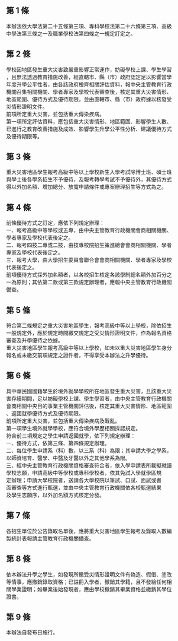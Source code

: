 第 1 條
-------
本辦法依大學法第二十五條第三項、專科學校法第二十六條第三項、高級  
中學法第三條之一及職業學校法第四條之一規定訂定之。

第 2 條
-------
學校因地區發生重大災害致嚴重影響正常運作，妨礙學校上課、學生學習  
，且無法透過教育措施改善，經直轄市、縣（市）政府認定足以影響當學  
年度升學公平性者，由各該政府檢齊相關評估資料，報中央主管教育行政  
機關召集相關機關、學者專家及學校代表審查後，核定其重大災害情形、  
地區範圍、優待方式及優待期限，並由直轄市、縣（市）政府據以核發受  
災情形證明文件。  
前項所定重大災害，並包括重大傳染疾病。  
第一項所定評估資料，應包括重大災害情形、地區範圍、影響學生人數、  
已進行之教育改善措施及成效、影響學生升學公平性分析、建議優待方式  
及優待期限等。

第 3 條
-------
重大災害地區學生報考高級中等以上學校新生入學考試除博士班、碩士班  
與學士後各學系招生不予優待，及報考轉學考試不予優待外，其優待方式  
得以外加名額、增加總分、放寬申請條件或專案辦理招生等方式為之。

第 4 條
-------
前條優待方式之訂定，應依下列規定辦理：  
一、報考高級中等學校或五專，由中央主管教育行政機關會商相關機關、  
    學者專家及學校代表後定之。  
二、報考四技二專或二技，由技專校院招生策進總會會商相關機關、學者  
    專家及學校代表後定之。  
三、報考大學，由大學招生委員會聯合會會商相關機關、學者專家及學校  
    代表後定之。  
前項優待方式採外加名額者，以各校招生核定各該學制總名額外加百分之  
一為原則；其依第二款或第三款規定辦理者，應報中央主管教育行政機關  
備查。

第 5 條
-------
符合第二條規定之重大災害地區學生，報考高級中等以上學校，除依招生  
一般規定外，應於規定時間繳交規定之受災情形證明文件，作為報名資格  
審查及升學優待之依據。  
重大災害地區學生報考高級中等以上學校，如未以重大災害地區學生身分  
報名或未繳交前項規定之證件者，不得享受本辦法之升學優待。

第 6 條
-------
具中華民國國籍學生於境外就學學校所在地區發生重大災害，且該重大災  
害存續期間，足以妨礙學校上課、學生學習者，由中央主管教育行政機關  
會商相關中央目的事業主管機關評估後，核定其重大災害情形、地區範圍  
、返國就學優待方式及優待期限。  
前項所定重大災害，並包括重大傳染疾病及戰亂。  
第一項學生境外就學學校，應符合境外學歷相關採認規定。  
符合前三項規定之學生申請返國就學，依下列規定辦理：  
一、優待方式，依第三條、第四條規定辦理。  
二、每位學生申請系（科）數，以三系（科）為限；其申請大學之學系，  
    以師資培育、醫學、中醫及牙醫以外之其他學系為限。  
三、經中央主管教育行政機關資格審查符合者，依入學申請表所載擬就讀  
    學校志願，申請高級中等學校或專科學校者，依其免試入學就學區規  
    定辦理；申請大學校院者，送請各大學校院以筆試、口試、面試或書  
    面審查等方式進行甄選，並由中央主管教育行政機關依各校甄選結果  
    及學生志願序，以外加名額方式核定分發。

第 7 條
-------
各招生單位於公告錄取名單後，應將重大災害地區學生報考及錄取人數編  
製統計表報請主管教育行政機關備查。

第 8 條
-------
依本辦法升學之學生，如發現所繳受災情形證明文件有偽造、假借、塗改  
等情事，應撤銷錄取資格；已註冊入學者，撤銷其學籍，且不發給任何相  
關學業證明；如畢業後始發現者，應由學校撤銷其畢業資格並繳銷其學位  
證書。

第 9 條
-------
本辦法自發布日施行。

